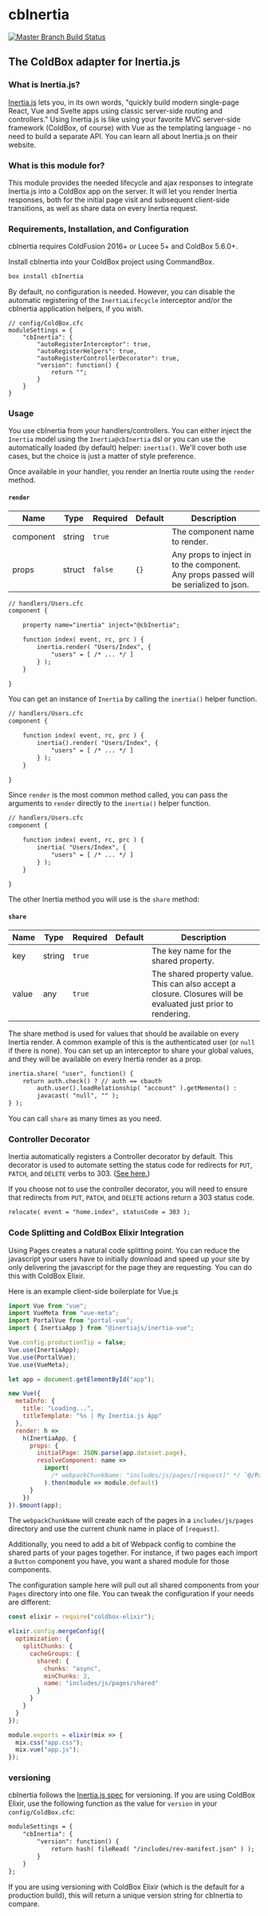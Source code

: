 # cbInertia

[![Master Branch Build Status](https://img.shields.io/travis/elpete/cbInertia/master.svg?style=flat-square&label=master)](https://travis-ci.org/elpete/cbInertia)

## The ColdBox adapter for Inertia.js

### What is Inertia.js?

[Inertia.js](https://inertiajs.com/) lets you, in its own words, "quickly build modern single-page React,
Vue and Svelte apps using classic server-side routing and controllers." Using
Inertia.js is like using your favorite MVC server-side framework (ColdBox, of course)
with Vue as the templating language - no need to build a separate API. You can
learn all about Inertia.js on their website.

### What is this module for?

This module provides the needed lifecycle and ajax responses to integrate Inertia.js
into a ColdBox app on the server. It will let you render Inertia responses, both
for the initial page visit and subsequent client-side transitions, as well as share
data on every Inertia request.

### Requirements, Installation, and Configuration

cbInertia requires ColdFusion 2016+ or Lucee 5+ and ColdBox 5.6.0+.

Install cbInertia into your ColdBox project using CommandBox.

```bash
box install cbInertia
```

By default, no configuration is needed. However, you can disable the automatic
registering of the `InertiaLifecycle` interceptor and/or the cbInertia application
helpers, if you wish.

```
// config/ColdBox.cfc
moduleSettings = {
    "cbInertia": {
        "autoRegisterInterceptor": true,
        "autoRegisterHelpers": true,
        "autoRegisterControllerDecorator": true,
        "version": function() {
            return "";
        }
    }
}
```

### Usage

You use cbInertia from your handlers/controllers. You can either inject the
`Inertia` model using the `Inertia@cbInertia` dsl or you can use the automatically
loaded (by default) helper: `inertia()`. We'll cover both use cases, but the
choice is just a matter of style preference.

Once available in your handler, you render an Inertia route using the `render` method.

#### `render`

| Name      | Type   | Required | Default | Description                                                                           |
| --------- | ------ | -------- | ------- | ------------------------------------------------------------------------------------- |
| component | string | `true`   |         | The component name to render.                                                         |
| props     | struct | `false`  | `{}`    | Any props to inject in to the component. Any props passed will be serialized to json. |

```cfc
// handlers/Users.cfc
component {

    property name="inertia" inject="@cbInertia";

    function index( event, rc, prc ) {
        inertia.render( "Users/Index", {
            "users" = [ /* ... */ ]
        } );
    }

}
```

You can get an instance of `Inertia` by calling the `inertia()` helper function.

```cfc
// handlers/Users.cfc
component {

    function index( event, rc, prc ) {
        inertia().render( "Users/Index", {
            "users" = [ /* ... */ ]
        } );
    }

}
```

Since `render` is the most common method called, you can pass the arguments to
`render` directly to the `inertia()` helper function.

```cfc
// handlers/Users.cfc
component {

    function index( event, rc, prc ) {
        inertia( "Users/Index", {
            "users" = [ /* ... */ ]
        } );
    }

}
```

The other Inertia method you will use is the `share` method:

#### `share`

| Name  | Type   | Required | Default | Description                                                                                                    |
| ----- | ------ | -------- | ------- | -------------------------------------------------------------------------------------------------------------- |
| key   | string | `true`   |         | The key name for the shared property.                                                                          |
| value | any    | `true`   |         | The shared property value. This can also accept a closure. Closures will be evaluated just prior to rendering. |

The share method is used for values that should be available on every Inertia render.
A common example of this is the authenticated user (or `null` if there is none).
You can set up an interceptor to share your global values, and they will be available
on every Inertia render as a prop.

```cfc
inertia.share( "user", function() {
    return auth.check() ? // auth == cbauth
        auth.user().loadRelationship( "account" ).getMemento() :
        javacast( "null", "" );
} );
```

You can call `share` as many times as you need.

### Controller Decorator

Inertia automatically registers a Controller decorator by default.  This
decorator is used to automate setting the status code for redirects for `PUT`,
`PATCH`, and `DELETE` verbs to 303. ([See here.](https://inertiajs.com/redirects#303-response-code))

If you choose not to use the controller decorator, you will need to ensure
that redirects from `PUT`, `PATCH`, and `DELETE` actions return a 303 status code.

```cfc
relocate( event = "home.index", statusCode = 303 );
```

### Code Splitting and ColdBox Elixir Integration

Using Pages creates a natural code splitting point. You can reduce the javascript
your users have to initially download and speed up your site by only delivering the
javascript for the page they are requesting. You can do this with ColdBox Elixir.

Here is an example client-side boilerplate for Vue.js

```js
import Vue from "vue";
import VueMeta from "vue-meta";
import PortalVue from "portal-vue";
import { InertiaApp } from "@inertiajs/inertia-vue";

Vue.config.productionTip = false;
Vue.use(InertiaApp);
Vue.use(PortalVue);
Vue.use(VueMeta);

let app = document.getElementById("app");

new Vue({
  metaInfo: {
    title: "Loading...",
    titleTemplate: "%s | My Inertia.js App"
  },
  render: h =>
    h(InertiaApp, {
      props: {
        initialPage: JSON.parse(app.dataset.page),
        resolveComponent: name =>
          import(
            /* webpackChunkName: "includes/js/pages/[request]" */ `@/Pages/${name}`
          ).then(module => module.default)
      }
    })
}).$mount(app);
```

The `webpackChunkName` will create each of the pages in a `includes/js/pages` directory
and use the current chunk name in place of `[request]`.

Additionally, you need to add a bit of Webpack config to combine the shared parts
of your pages together. For instance, if two pages each import a `Button` component
you have, you want a shared module for those components.

The configuration sample here will pull out all shared components from your `Pages`
directory into one file. You can tweak the configuration if your needs are different:

```js
const elixir = require("coldbox-elixir");

elixir.config.mergeConfig({
  optimization: {
    splitChunks: {
      cacheGroups: {
        shared: {
          chunks: "async",
          minChunks: 2,
          name: "includes/js/pages/shared"
        }
      }
    }
  }
});

module.exports = elixir(mix => {
  mix.css("app.css");
  mix.vue("app.js");
});
```

### versioning

cbInertia follows the [Inertia.js spec](https://inertiajs.com/the-protocol#asset-versioning)
for versioning.  If you are using ColdBox Elixir, use the following function
as the value for `version` in your `config/ColdBox.cfc`:

```cfc
moduleSettings = {
    "cbInertia": {
        "version": function() {
            return hash( fileRead( "/includes/rev-manifest.json" ) );
        }
    }
};
```

If you are using versioning with ColdBox Elixir (which is the default for a
production build), this will return a unique version string for cbInertia
to compare.
